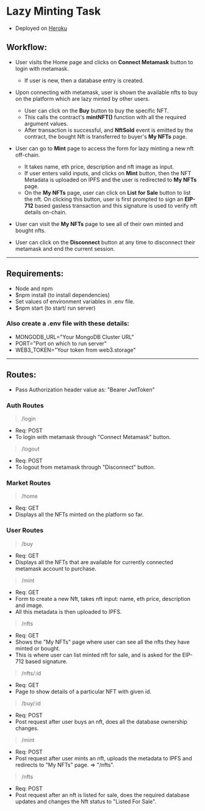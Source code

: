 # Lazy Minting Task

- Deployed on [Heroku](https://lazy-minting-08.herokuapp.com/home)

## Workflow:

- User visits the Home page and clicks on **Connect Metamask** button to login with metamask.
  - If user is new, then a database entry is created.

- Upon connecting with metamask, user is shown the available nfts to buy on the platform which are lazy minted by other users.
  - User can click on the **Buy** button to buy the specific NFT.
  - This calls the contract's **mintNFT()** function with all the required argument values.
  - After transaction is successful, and **NftSold** event is emitted by the contract, the bought Nft is transferred to buyer's **My NFTs** page.

- User can go to **Mint** page to access the form for lazy minting a new nft off-chain.
  - It takes name, eth price, description and nft image as input.
  - If user enters valid inputs, and clicks on **Mint** button, then the NFT Metadata is uploaded on IPFS and the user is redirected to **My NFTs** page.
  - On the **My NFTs** page, user can click on **List for Sale** button to list the nft.
  On clicking this button, user is first prompted to sign an **EIP-712** based gasless transaction and this signature is used to verify nft details on-chain.

- User can visit the **My NFTs** page to see all of their own minted and bought nfts.

- User can click on the **Disconnect** button at any time to disconnect their metamask and end the current session.

---

## Requirements:

- Node and npm
- $npm install (to install dependencies) 
- Set values of environment variables in .env file.
- $npm start (to start/ run server)

### Also create a .env file with these details:

- MONGODB_URL="Your MongoDB Cluster URL"
- PORT="Port on which to run server"
- WEB3_TOKEN="Your token from web3.storage"


---

## Routes:

- Pass Authorization header value as: "Bearer JwtToken"

### Auth Routes

> /login
- Req: POST
- To login with metamask through "Connect Metamask" button.

> /logout
- Req: POST
- To logout from metamask through "Disconnect" button.

### Market Routes
> /home
- Req: GET
- Displays all the NFTs minted on the platform so far.


### User Routes
> /buy
- Req: GET
- Displays all the NFTs that are available for currently connected metamask account to purchase.

> /mint
- Req: GET
- Form to create a new Nft, takes nft input: name, eth price, description and image.
- All this metadata is then uploaded to IPFS.

> /nfts
- Req: GET
- Shows the "My NFTs" page where user can see all the nfts they have minted or bought.
- This is where user can list minted nft for sale, and is asked for the EIP-712 based signature.

> /nfts/:id
- Req: GET
- Page to show details of a particular NFT with given id.

> /buy/:id
- Req: POST
- Post request after user buys an nft, does all the database ownership changes.

> /mint
- Req: POST
- Post request after user mints an nft, uploads the metadata to IPFS and redirects to "My NFTs" page. => "/nfts".

> /nfts
- Req: POST
- Post request after an nft is listed for sale, does the required database updates and changes the Nft status to "Listed For Sale".
